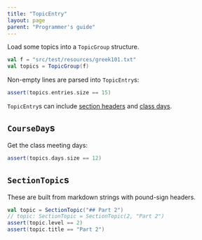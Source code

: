 ```yaml
---
title: "TopicEntry"
layout: page
parent: "Programmer's guide"
---
```



Load some topics into a `TopicGroup` structure.

```scala
val f = "src/test/resources/greek101.txt"
val topics = TopicGroup(f)
```  

Non-empty lines are parsed into `TopicEntry`s:

```scala
assert(topics.entries.size == 15)
```

`TopicEntry`s can include [section headers](../sectionTopic/) and [class days](../courseDay/).  



## `CourseDay`s

Get the class meeting days:

```scala
assert(topics.days.size == 12)
```


## `SectionTopic`s

These are built from markdown strings with pound-sign headers.

```scala
val topic = SectionTopic("## Part 2")
// topic: SectionTopic = SectionTopic(2, "Part 2")
assert(topic.level == 2)
assert(topic.title == "Part 2")
```
